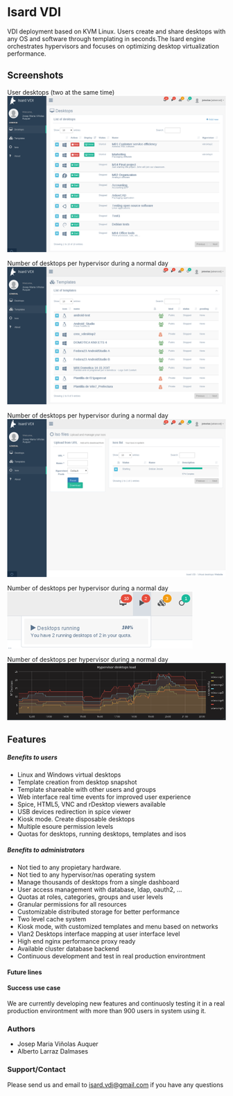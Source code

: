 # Isard VDI
VDI deployment based on KVM Linux. Users create and share desktops with any OS and  software through templating in seconds.The Isard engine orchestrates hypervisors and focuses on optimizing desktop virtualization performance.

## Screenshots
User desktops (two at the same time)
![Desktops](content/img/isard_desktops.png)

Number of desktops per hypervisor during a normal day
![Templates](content/img/isard_templates.png)

Number of desktops per hypervisor during a normal day
![Isos](content/img/isard_isos.png)

Number of desktops per hypervisor during a normal day
![Quotas](content/img/isard_quotas.png)

Number of desktops per hypervisor during a normal day
![Load](content/img/isard_dayload.png)



## Features
##### Benefits to users
+ Linux and Windows virtual desktops
+ Template creation from desktop snapshot
+ Template shareable with other users and groups
+ Web interface real time events for improved user experience
+ Spice, HTML5, VNC and rDesktop viewers available
+ USB devices redirection in spice viewer
+ Kiosk mode. Create disposable desktops
+ Multiple esoure permission levels
+ Quotas for desktops, running desktops, templates and isos

##### Benefits to administrators
+ Not tied to any propietary hardware.
+ Not tied to any hypervisor/nas operating system
+ Manage thousands of desktops from a single dashboard
+ User access management with database, ldap, oauth2, ...
+ Quotas at roles, categories, groups and user levels
+ Granular permissions for all resources
+ Customizable distributed storage for better performance
+ Two level cache system
+ Kiosk mode, with customized templates and menu based on networks
+ Vlan2 Desktops interface mapping at user interface level
+ High end nginx performance proxy ready
+ Available cluster database backend
+ Continuous development and test in real production environtment

#### Future lines

#### Success use case

We are currently developing new features and continuosly testing it in a real production environtment with more than 900 users in system using it.

### Authors
+ Josep Maria Viñolas Auquer
+ Alberto Larraz Dalmases

### Support/Contact
Please send us and email to isard.vdi@gmail.com if you have any questions
